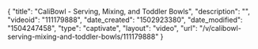 {
    "title": "CaliBowl - Serving, Mixing, and Toddler Bowls",
    "description": "",
    "videoid": "111179888",
    "date_created": "1502923380",
    "date_modified": "1504247458",
    "type": "captivate",
    "layout": "video",
    "url": "\/v\/calibowl-serving-mixing-and-toddler-bowls\/111179888"
}